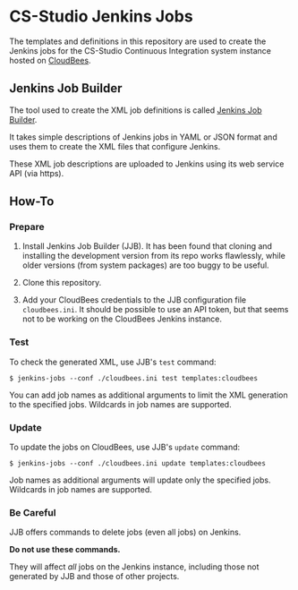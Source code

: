 # CS-Studio Jenkins Jobs

The templates and definitions in this repository are used to create
the Jenkins jobs for the CS-Studio Continuous Integration system instance
hosted on [CloudBees](https://openepics.ci.cloudbees.com).

## Jenkins Job Builder

The tool used to create the XML job definitions is called
[Jenkins Job Builder](http://docs.openstack.org/infra/jenkins-job-builder/).

It takes simple descriptions of Jenkins jobs in YAML or JSON format
and uses them to create the XML files that configure Jenkins.

These XML job descriptions are uploaded to Jenkins using its web service API
(via https).

## How-To

### Prepare

1. Install Jenkins Job Builder (JJB). It has been found that cloning and
installing the development version from its repo works flawlessly, while
older versions (from system packages) are too buggy to be useful.

2. Clone this repository.

3. Add your CloudBees credentials to the JJB configuration file `cloudbees.ini`.
It should be possible to use an API token, but that seems not to be working
on the CloudBees Jenkins instance.

### Test

To check the generated XML, use JJB's `test` command:
```
$ jenkins-jobs --conf ./cloudbees.ini test templates:cloudbees
```
You can add job names as additional arguments to limit the XML generation
to the specified jobs. Wildcards in job names are supported.

### Update

To update the jobs on CloudBees, use JJB's `update` command:
```
$ jenkins-jobs --conf ./cloudbees.ini update templates:cloudbees
```
Job names as additional arguments will update only the specified jobs.
Wildcards in job names are supported.

### Be Careful

JJB offers commands to delete jobs (even all jobs) on Jenkins.

**Do not use these commands.**

They will affect *all* jobs on the Jenkins instance, including those not
generated by JJB and those of other projects.
